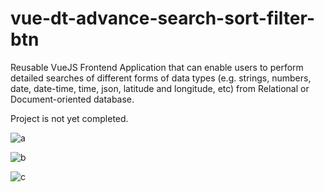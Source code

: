 # vue-dt-advance-search-sort-filter-btn
Reusable VueJS Frontend Application that can enable users to perform detailed searches of different forms of data types (e.g. strings, numbers, date, date-time, time, json, latitude and longitude, etc) from Relational or Document-oriented database.

Project is not yet completed.

![a](https://github.com/emireadcode/vue-dt-advance-search-sort-filter-btn/assets/115171092/bc8f7479-0bd7-4045-9666-a7d4f29a26f4)

![b](https://github.com/emireadcode/vue-dt-advance-search-sort-filter-btn/assets/115171092/05fe9cbd-f24a-48eb-924a-9dfbfd6b73eb)

![c](https://github.com/emireadcode/vue-dt-advance-search-sort-filter-btn/assets/115171092/6181fe7b-f369-4bdc-9873-e75828eb02d4)

